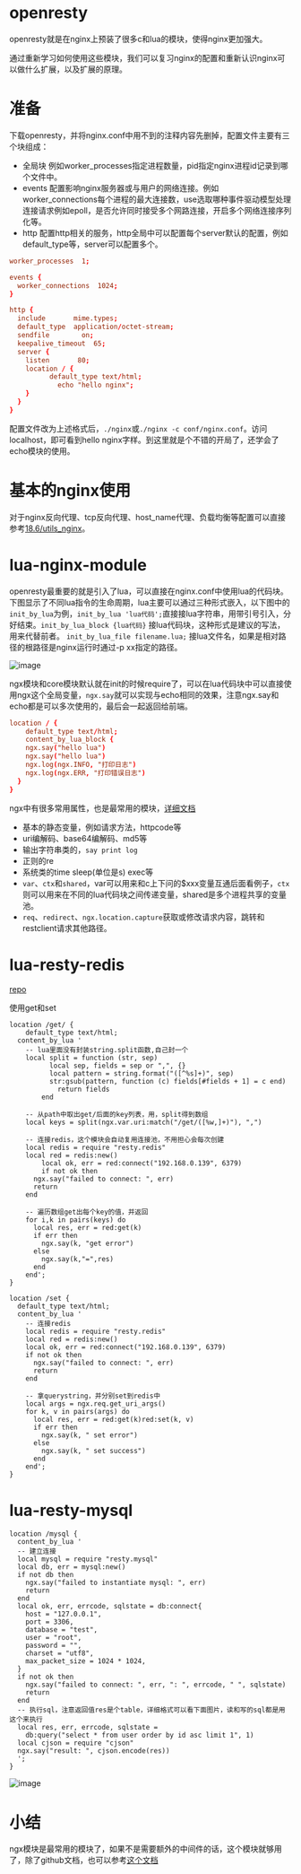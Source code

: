 # openresty
openresty就是在nginx上预装了很多c和lua的模块，使得nginx更加强大。

通过重新学习如何使用这些模块，我们可以复习nginx的配置和重新认识nginx可以做什么扩展，以及扩展的原理。

# 准备
下载openresty，并将nginx.conf中用不到的注释内容先删掉，配置文件主要有三个块组成：
- 全局块 例如worker_processes指定进程数量，pid指定nginx进程id记录到哪个文件中。
- events 配置影响nginx服务器或与用户的网络连接。例如worker_connections每个进程的最大连接数，use选取哪种事件驱动模型处理连接请求例如epoll，是否允许同时接受多个网路连接，开启多个网络连接序列化等。
- http 配置http相关的服务，http全局中可以配置每个server默认的配置，例如default_type等，server可以配置多个。
```conf
worker_processes  1;

events {
  worker_connections  1024;
}

http {
  include       mime.types;
  default_type  application/octet-stream;
  sendfile        on;
  keepalive_timeout  65;
  server {
    listen       80;
    location / {
		  default_type text/html;
			echo "hello nginx";
    }
  }
}
```
配置文件改为上述格式后，`./nginx`或`./nginx -c conf/nginx.conf`。访问localhost，即可看到hello nginx字样。到这里就是个不错的开局了，还学会了echo模块的使用。

# 基本的nginx使用
对于nginx反向代理、tcp反向代理、host_name代理、负载均衡等配置可以直接参考[18.6/utils_nginx](/18.6/utils_nginx.html)。

# lua-nginx-module
openresty最重要的就是引入了lua，可以直接在nginx.conf中使用lua的代码块。下图显示了不同lua指令的生命周期，lua主要可以通过三种形式嵌入，以下图中的`init_by_lua`为例，`init_by_lua 'lua代码';`直接接lua字符串，用带引号引入，分好结束。`init_by_lua_block {lua代码}` 接lua代码块，这种形式是建议的写法，用来代替前者。
`init_by_lua_file filename.lua;` 接lua文件名，如果是相对路径的根路径是nginx运行时通过-p xx指定的路径。


![image](https://i.imgur.com/w0EE1vP.png)

ngx模块和core模块默认就在init的时候require了，可以在lua代码块中可以直接使用ngx这个全局变量，`ngx.say`就可以实现与echo相同的效果，注意ngx.say和echo都是可以多次使用的，最后会一起返回给前端。
```conf
location / {
	default_type text/html;
	content_by_lua_block {
    ngx.say("hello lua")
    ngx.say("hello lua")
    ngx.log(ngx.INFO, "打印日志")
    ngx.log(ngx.ERR, "打印错误日志")
  }
}
```

ngx中有很多常用属性，也是最常用的模块，[详细文档](https://github.com/openresty/lua-nginx-module)
- 基本的静态变量，例如请求方法，httpcode等
- uri编解码、base64编解码、md5等 
- 输出字符串类的，`say print log`
- 正则的re
- 系统类的time sleep(单位是s) exec等
- `var`、`ctx`和`shared`，var可以用来和c上下问的$xxx变量互通后面看例子，`ctx`则可以用来在不同的lua代码块之间传递变量，shared是多个进程共享的变量池。
- `req`、`redirect`、`ngx.location.capture`获取或修改请求内容，跳转和restclient请求其他路径。


# lua-resty-redis
[repo](https://github.com/openresty/lua-resty-redis) 

使用get和set
```
location /get/ {
	default_type text/html;
  content_by_lua '
    -- lua里面没有封装string.split函数,自己封一个
    local split = function (str, sep)
		  local sep, fields = sep or ",", {}
		  local pattern = string.format("([^%s]+)", sep)
		  str:gsub(pattern, function (c) fields[#fields + 1] = c end)
			return fields
		end
    
    -- 从path中取出get/后面的key列表，用，split得到数组 
    local keys = split(ngx.var.uri:match("/get/([%w,]+)"), ",")
    
    -- 连接redis，这个模块会自动复用连接池，不用担心会每次创建	
    local redis = require "resty.redis"
    local red = redis:new()
		local ok, err = red:connect("192.168.0.139", 6379)
		if not ok then
      ngx.say("failed to connect: ", err)
      return
    end
		
    -- 遍历数组get出每个key的值，并返回
    for i,k in pairs(keys) do
      local res, err = red:get(k)
      if err then
      	ngx.say(k, "get error")
      else
      	ngx.say(k,"=",res)
      end
    end';
}
		
location /set {
  default_type text/html;
  content_by_lua '
    -- 连接redis
    local redis = require "resty.redis"
    local red = redis:new()
    local ok, err = red:connect("192.168.0.139", 6379)
    if not ok then
      ngx.say("failed to connect: ", err)
      return
    end

    -- 拿querystring，并分别set到redis中
    local args = ngx.req.get_uri_args()
    for k, v in pairs(args) do
      local res, err = red:get(k)red:set(k, v)
      if err then
        ngx.say(k, " set error")
      else
        ngx.say(k, " set success")
      end
    end';
}
```
# lua-resty-mysql
```
location /mysql {
  content_by_lua '
  -- 建立连接
  local mysql = require "resty.mysql"
  local db, err = mysql:new()
  if not db then
    ngx.say("failed to instantiate mysql: ", err)
    return
  end
  local ok, err, errcode, sqlstate = db:connect{
    host = "127.0.0.1",
    port = 3306,
    database = "test",
    user = "root",
    password = "",
    charset = "utf8",
    max_packet_size = 1024 * 1024,
  }
  if not ok then
    ngx.say("failed to connect: ", err, ": ", errcode, " ", sqlstate)
    return
  end
  -- 执行sql，注意返回值res是个table，详细格式可以看下面图片，读和写的sql都是用这个来执行
  local res, err, errcode, sqlstate =
    db:query("select * from user order by id asc limit 1", 1)
  local cjson = require "cjson"
  ngx.say("result: ", cjson.encode(res))
  ';
}
```
![image](https://i.imgur.com/dI3J9jU.png)
# 小结
ngx模块是最常用的模块了，如果不是需要额外的中间件的话，这个模块就够用了，除了github文档，也可以参考[这个文档](https://openresty-reference.readthedocs.io/en/latest/Lua_Nginx_API/)